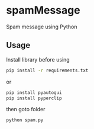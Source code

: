 # spamMessage
Spam message using Python

## Usage
Install library before using
```sh
pip install -r requirements.txt
```

or
```sh
pip install pyautogui
pip install pyperclip
```

then goto folder

```bash
python spam.py
```
